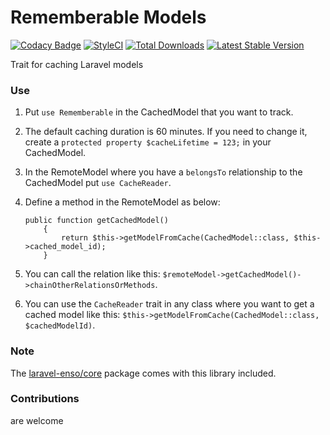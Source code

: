 # Rememberable Models
[![Codacy Badge](https://api.codacy.com/project/badge/Grade/2eba208ec82d485786715915ec75f8bf)](https://www.codacy.com/app/laravel-enso/Rememberable?utm_source=github.com&amp;utm_medium=referral&amp;utm_content=laravel-enso/Rememberable&amp;utm_campaign=Badge_Grade)
[![StyleCI](https://styleci.io/repos/90758167/shield?branch=master)](https://styleci.io/repos/90758167)
[![Total Downloads](https://poser.pugx.org/laravel-enso/rememberable/downloads)](https://packagist.org/packages/laravel-enso/rememberable)
[![Latest Stable Version](https://poser.pugx.org/laravel-enso/rememberable/version)](https://packagist.org/packages/laravel-enso/rememberable)

Trait for caching Laravel models

### Use

1. Put `use Rememberable` in the CachedModel that you want to track.

2. The default caching duration is 60 minutes. If you need to change it, create a `protected property $cacheLifetime = 123;` in your CachedModel.

3. In the RemoteModel where you have a `belongsTo` relationship to the CachedModel put `use CacheReader`.

4. Define a method in the RemoteModel as below:

    ```
    public function getCachedModel()
        {
            return $this->getModelFromCache(CachedModel::class, $this->cached_model_id);
        }
    ```

5. You can call the relation like this: `$remoteModel->getCachedModel()->chainOtherRelationsOrMethods`.

6. You can use the `CacheReader` trait in any class where you want to get a cached model like this: `$this->getModelFromCache(CachedModel::class, $cachedModelId)`.

### Note

The [laravel-enso/core](https://github.com/laravel-enso/Core) package comes with this library included.

### Contributions

are welcome
